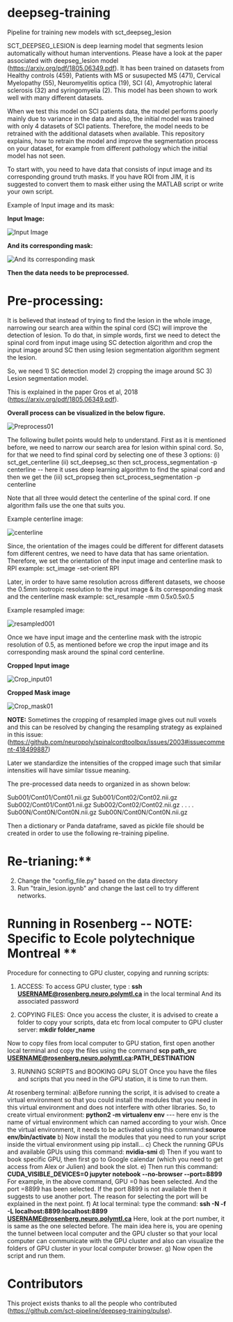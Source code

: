 # deepseg-training
Pipeline for training new models with sct_deepseg_lesion

SCT_DEEPSEG_LESION is deep learning model that segments lesion automatically without human interventions. Please have a look at the paper associated with deepseg_lesion model (https://arxiv.org/pdf/1805.06349.pdf). It has been trained on datasets from Healthy controls (459), Patients with MS or susupected MS (471), Cervical Myelopathy (55), Neuromyelitis optica (19), SCI (4), Amyotrophic lateral sclerosis (32) and syringomyelia (2). This model has been shown to work well with many different datasets.

When we test this model on SCI patients data, the model performs poorly mainly due to variance in the data and also, the initial model was trained with only 4 datasets of SCI patients. Therefore, the model needs to be retrained with the additional datasets when available. This repository explains, how to retrain the model and improve the segmentation process on your dataset, for example from different pathology which the initial model has not seen.

To start with, you need to have data that consists of input image and its corresponding ground truth masks. If you have ROI from JIM, it is suggested to convert them to mask either using the MATLAB script or write your own script.

Example of Input image and its mask:

**Input Image:**

![Input Image](https://github.com/sct-pipeline/deepseg-training/blob/master/Figures/Input01.png)



**And its corresponding mask:**

![And its corresponding mask](https://github.com/sct-pipeline/deepseg-training/blob/master/Figures/Mask01.png)




**Then the data needs to be preprocessed.**
# Pre-processing:

It is believed that instead of trying to find the lesion in the whole image, narrowing our search area within the spinal cord (SC) will improve the detection of lesion. To do that, in simple words, first we need to detect the spinal cord from input image using SC detection algorithm and crop the input image around SC then using lesion segmentation algorithm segment the lesion.

So, we need 1) SC detection model 2) cropping the image around SC 3) Lesion segmentation model.

This is explained in the paper Gros et al, 2018 (https://arxiv.org/pdf/1805.06349.pdf).

**Overall process can be visualized in the below figure.**

![Preprocess01](https://github.com/sct-pipeline/deepseg-training/blob/master/Figures/Preprocess01.png)


The following bullet points would help to understand. First as it is mentioned before, we need to narrow our search area for lesion within spinal cord. So, for that we need to find spinal cord by selecting one of these 3 options:
 (i) sct_get_centerline 
 (ii) sct_deepseg_sc then sct_process_segmentation -p centerline -- here it uses deep learning algorithm to find the spinal cord and then we get the 
 (iii) sct_propseg then sct_process_segmentation -p centerline
     
Note that all three would detect the centerline of the spinal cord. If one algorithm fails use the one that suits you. 

Example centerline image:

![centerline](https://github.com/sct-pipeline/deepseg-training/blob/master/Figures/Centerline001.png)


Since, the orientation of the images could be different for different datasets fom different centres, we need to have data that has same orientation. Therefore, we set the orientation of the input image and centerline mask to RPI 
example: sct_image -set-orient RPI

Later, in order to have same resolution across different datasets, we choose the 0.5mm isotropic resolution to the input image & its corresponding mask and the centerline mask 
example: sct_resample -mm 0.5x0.5x0.5   

Example resampled image:

![resampled001](https://github.com/sct-pipeline/deepseg-training/blob/master/Figures/Resampled_inputNII01.png)


Once we have input image and the centerline mask with the istropic resolution of 0.5, as mentioned before we crop the input image and its corresponding mask around the spinal cord centerline.

**Cropped Input image**

![Crop_input01](https://github.com/sct-pipeline/deepseg-training/blob/master/Figures/Cropped_NII01.png)


**Cropped Mask image**

![Crop_mask01](https://github.com/sct-pipeline/deepseg-training/blob/master/Figures/Cropped_Mask01.png)


**NOTE:** Sometimes the cropping of resampled image gives out null voxels and this can be resolved by changing the resampling strategy as explained in this issue: (https://github.com/neuropoly/spinalcordtoolbox/issues/2003#issuecomment-418499887)

Later we standardize the intensities of the cropped image such that similar intensities will have similar tissue meaning.

The pre-processed data needs to organized in as shown below:

Sub001/Cont01/Cont01.nii.gz
Sub001/Cont02/Cont02.nii.gz
Sub002/Cont01/Cont01.nii.gz
Sub002/Cont02/Cont02.nii.gz
.
.
.
.
Sub00N/Cont0N/Cont0N.nii.gz
Sub00N/Cont0N/Cont0N.nii.gz

Then a dictionary or Panda dataframe, saved as pickle file should be created in order to use the following re-training pipeline.



# Re-trianing:**

2) Change the "config_file.py" based on the data directory
3) Run "train_lesion.ipynb" and change the last cell to try different networks.





# Running in Rosenberg -- NOTE: Specific to Ecole polytechnique Montreal **

Procedure for connecting to GPU cluster, copying and running scripts:

1) ACCESS:
To access GPU cluster, type :
**ssh USERNAME@rosenberg.neuro.polymtl.ca** in the local terminal
And its associated password

2) COPYING FILES:
Once you access the cluster, it is advised to create a folder to copy your scripts, data etc from local computer to GPU cluster server: **mkdir folder_name**

Now to copy files from local computer to GPU station, first open another local terminal and copy the files using the command
**scp path_src USERNAME@rosenberg.neuro.polymtl.ca:PATH_DESTINATION**

3) RUNNING SCRIPTS and BOOKING GPU SLOT
Once you have the files and scripts that you need in the GPU station, it is time to run them.

At rosenberg terminal:
a)Before running the script, it is advised to create a virtual environment so that you could install the modules that you need in this virtual environment and does not interfere with other libraries. So, to create virtual environment:
**python2 -m virtualenv env** --- here env is the name of virtual environment which can named according to your wish.
Once the virtual environment, it needs to be activated using this command:**source env/bin/activate**
b) Now install the modules that you need to run your script inside the virtual environment using pip install…
c) Check the running GPUs and available GPUs using this command: **nvidia-smi**
d) Then if you want to book specific GPU, then first go to Google calendar (which you need to get access from Alex or Julien) and book the slot.
e) Then run this command: 
**CUDA_VISIBLE_DEVICES=0 jupyter notebook --no-browser --port=8899**
For example, in the above command, GPU =0 has been selected. And the port =8899 has been selected. If the port 8899 is not available then it suggests to use another port. The reason for selecting the port will be explained in the next point.
f) At local terminal: type the command: 
**ssh -N -f -L localhost:8899:localhost:8899 USERNAME@rosenberg.neuro.polymtl.ca**
Here, look at the port number, it is same as the one selected before.
The main idea here is, you are opening the tunnel between local computer and the GPU cluster so that your local computer can communicate with the GPU cluster and also can visualize the folders of GPU cluster in your local computer browser.
g) Now open the script and run them.




# Contributors
This project exists thanks to all the people who contributed (https://github.com/sct-pipeline/deepseg-training/pulse).




